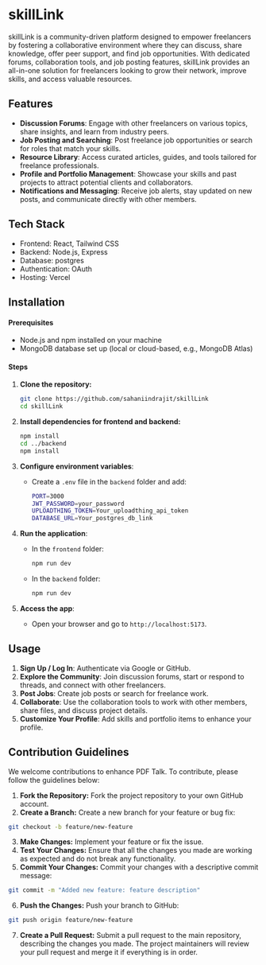 
# skillLink

skillLink is a community-driven platform designed to empower freelancers by fostering a collaborative environment where they can discuss, share knowledge, offer peer support, and find job opportunities. With dedicated forums, collaboration tools, and job posting features, skillLink provides an all-in-one solution for freelancers looking to grow their network, improve skills, and access valuable resources.

## Features

- **Discussion Forums**: Engage with other freelancers on various topics, share insights, and learn from industry peers.
- **Job Posting and Searching**: Post freelance job opportunities or search for roles that match your skills.
- **Resource Library**: Access curated articles, guides, and tools tailored for freelance professionals.
- **Profile and Portfolio Management**: Showcase your skills and past projects to attract potential clients and collaborators.
- **Notifications and Messaging**: Receive job alerts, stay updated on new posts, and communicate directly with other members.

## Tech Stack

- Frontend: React, Tailwind CSS
- Backend: Node.js, Express
- Database: postgres
- Authentication: OAuth
- Hosting: Vercel 

## Installation


#### Prerequisites

- Node.js and npm installed on your machine
- MongoDB database set up (local or cloud-based, e.g., MongoDB Atlas)

#### Steps

1. **Clone the repository:**

   ```bash 
   git clone https://github.com/sahaniindrajit/skillLink
   cd skillLink
   ```

2. **Install dependencies for frontend and backend:**

   ```bash 
   npm install
   cd ../backend
   npm install
   ```

3. **Configure environment variables**:

   - Create a `.env` file in the `backend` folder and add:
     ```bash 
     PORT=3000
     JWT_PASSWORD=your_password
     UPLOADTHING_TOKEN=Your_uploadthing_api_token
     DATABASE_URL=Your_postgres_db_link
     ```

4. **Run the application**:

   - In the `frontend` folder:

     ```bash  
     npm run dev
     ```

   - In the `backend` folder:

     ```bash 
     npm run dev
     ```

5. **Access the app**:

   - Open your browser and go to `http://localhost:5173`.

## Usage

1. **Sign Up / Log In**: Authenticate via Google or GitHub.
2. **Explore the Community**: Join discussion forums, start or respond to threads, and connect with other freelancers.
3. **Post Jobs**: Create job posts or search for freelance work.
4. **Collaborate**: Use the collaboration tools to work with other members, share files, and discuss project details.
5. **Customize Your Profile**: Add skills and portfolio items to enhance your profile.



## Contribution Guidelines

We welcome contributions to enhance PDF Talk. To contribute, please follow the guidelines below:

1. **Fork the Repository:** Fork the project repository to your own GitHub account.
2. **Create a Branch:** Create a new branch for your feature or bug fix:

```bash
git checkout -b feature/new-feature
```

3. **Make Changes:** Implement your feature or fix the issue.
4. **Test Your Changes:** Ensure that all the changes you made are working as expected and do not break any functionality.
5. **Commit Your Changes:** Commit your changes with a descriptive commit message:

```bash
git commit -m "Added new feature: feature description"
```

6. **Push the Changes:** Push your branch to GitHub:

```bash
git push origin feature/new-feature
```

7. **Create a Pull Request:** Submit a pull request to the main repository, describing the changes you made. The project maintainers will review your pull request and merge it if everything is in order.